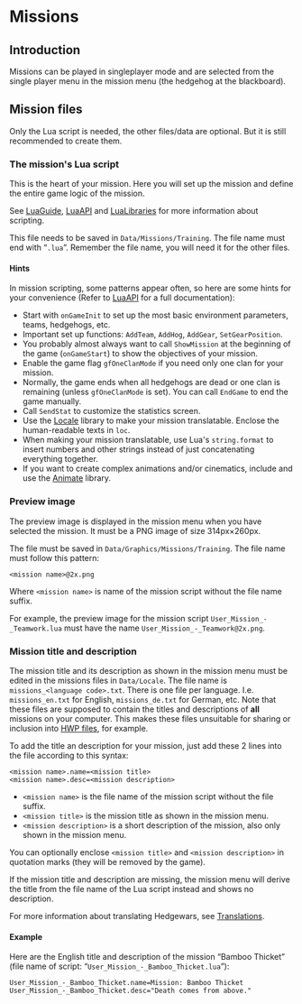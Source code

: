 # Missions #
## Introduction ##
Missions can be played in singleplayer mode and are selected from the single player menu in the mission menu (the hedgehog at the blackboard).

## Mission files ##
Only the Lua script is needed, the other files/data are optional. But it is still recommended to create them.

### The mission's Lua script ###
This is the heart of your mission. Here you will set up the mission and define the entire game logic of the mission.

See [LuaGuide](LuaGuide.md), [LuaAPI](LuaAPI.md) and [LuaLibraries](LuaLibraries.md) for more information about scripting.

This file needs to be saved in `Data/Missions/Training`. The file name must end with “`.lua`”. Remember the file name, you will need it for the other files.

#### Hints ####
In mission scripting, some patterns appear often, so here are some hints for your convenience (Refer to [LuaAPI](LuaAPI.md) for a full documentation):

  * Start with `onGameInit` to set up the most basic environment parameters, teams, hedgehogs, etc.
  * Important set up functions: `AddTeam`, `AddHog`, `AddGear`, `SetGearPosition`.
  * You probably almost always want to call `ShowMission` at the beginning of the game (`onGameStart`) to show the objectives of your mission.
  * Enable the game flag `gfOneClanMode` if you need only one clan for your mission.
  * Normally, the game ends when all hedgehogs are dead or one clan is remaining (unless `gfOneClanMode` is set). You can call `EndGame` to end the game manually.
  * Call `SendStat` to customize the statistics screen.
  * Use the [Locale](LuaLibraries#Locale.md) library to make your mission translatable. Enclose the human-readable texts in `loc`.
  * When making your mission translatable, use Lua's `string.format` to insert numbers and other strings instead of just concatenating everything together.
  * If you want to create complex animations and/or cinematics, include and use the [Animate](LuaLibraries#Animate.md) library.

### Preview image ###
The preview image is displayed in the mission menu when you have selected the mission.
It must be a PNG image of size 314px×260px.

The file must be saved in `Data/Graphics/Missions/Training`. The file name must follow this pattern:

`<mission name>@2x.png`

Where `<mission name>` is name of the mission script without the file name suffix.

For example, the preview image for the mission script `User_Mission_-_Teamwork.lua` must have the name `User_Mission_-_Teamwork@2x.png`.

### Mission title and description ###
The mission title and its description as shown in the mission menu must be edited in the missions files in `Data/Locale`. The file name is `missions_<language code>.txt`. There is one file per language. I.e. `missions_en.txt` for English, `missions_de.txt` for German, etc. Note that these files are supposed to contain the titles and descriptions of **all** missions on your computer. This makes these files unsuitable for sharing or inclusion into [HWP files](HWPFormat.md), for example.

To add the title an description for your mission, just add these 2 lines into the file according to this syntax:

```
<mission name>.name=<mission title>
<mission name>.desc=<mission description>
```

  * `<mission name>` is the file name of the mission script without the file suffix.
  * `<mission title>` is the mission title as shown in the mission menu.
  * `<mission description>` is a short description of the mission, also only shown in the mission menu.

You can optionally enclose `<mission title>` and `<mission description>` in quotation marks (they will be removed by the game).

If the mission title and description are missing, the mission menu will derive the title from the file name of the Lua script instead and shows no description.

For more information about translating Hedgewars, see [Translations](Translations.md).

#### Example ####
Here are the English title and description of the mission “Bamboo Thicket” (file name of script: “`User_Mission_-_Bamboo_Thicket.lua`”):

```
User_Mission_-_Bamboo_Thicket.name=Mission: Bamboo Thicket
User_Mission_-_Bamboo_Thicket.desc="Death comes from above."
```